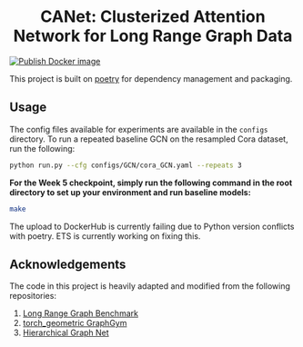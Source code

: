 <h1 align="center">
CANet: Clusterized Attention Network for Long Range Graph Data
</h1>

[![Publish Docker image](https://github.com/camille-004/gnn_DSC180B/actions/workflows/docker-image.yml/badge.svg)](https://github.com/camille-004/gnn_DSC180B/actions/workflows/docker-image.yml)

This project is built on [poetry](https://python-poetry.org/) for dependency management and packaging.

## Usage
The config files available for experiments are available in the `configs` directory. To run a repeated baseline GCN on the resampled Cora dataset, run the following:

```bash
python run.py --cfg configs/GCN/cora_GCN.yaml --repeats 3
```

**For the Week 5 checkpoint, simply run the following command in the root directory to set up your environment and run baseline models:**
```bash
make
```
The upload to DockerHub is currently failing due to Python version conflicts with poetry. ETS is currently working on fixing this.

## Acknowledgements
The code in this project is heavily adapted and modified from the following repositories:
1. [Long Range Graph Benchmark](https://github.com/vijaydwivedi75/lrgb)
2. [torch_geometric GraphGym](https://github.com/pyg-team/pytorch_geometric/tree/master/graphgym)
3. [Hierarchical Graph Net](https://github.com/rampasek/HGNet)
